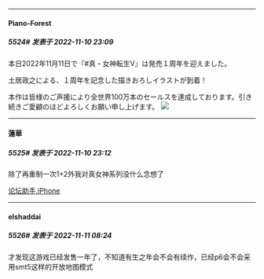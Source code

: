 

*****

####  Piano-Forest  
##### 5524#       发表于 2022-11-10 23:09

本日2022年11月11日で『#真・女神転生V』は発売１周年を迎えました。

土居政之による、１周年を記念した描きおろしイラストが到着！

本作は皆様のご声援により全世界100万本のセールスを達成しております。引き続きご愛顧のほどよろしくお願い申し上げます。
<img src="https://p.sda1.dev/8/e36e7184147b69e0d985b05468604959/20221110_230710.jpg" referrerpolicy="no-referrer">



*****

####  蓮華  
##### 5525#       发表于 2022-11-10 23:12

除了再重制一次1+2外我对真女神系列没什么念想了

[论坛助手,iPhone](https://bbs.saraba1st.com/2b/forum.php?mod=viewthread&amp;tid=2029836)



*****

####  elshaddai  
##### 5526#       发表于 2022-11-11 08:24

才发现这游戏已经发售一年了，不知道有生之年会不会有续作，已经p6会不会采用smt5这样的开放地图模式

